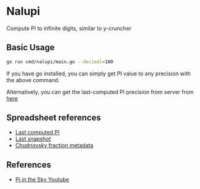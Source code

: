 # Nalupi
Compute PI to infinite digits, similar to y-cruncher

## Basic Usage
```bash
go run cmd/nalupi/main.go --decimal=100
```
If you have go installed, you can simply get PI value to any precision with the above command.

Alternatively, you can get the last-computed PI precision from server from [here](https://nalupi-b235sdkoha-de.a.run.app/pi/current)

## Spreadsheet references
- [Last computed PI](https://docs.google.com/spreadsheets/d/1YnXZwX5ABPmBUFhktGVLDVnmgluVgSMFjIkMyIJ8Lt0/edit#gid=0)
- [Last snapshot](https://docs.google.com/spreadsheets/d/1FMUFV2z_MaccKswNLh3-x2vDeBY3RRNNzzAusjh848c/edit#gid=0)
- [Chudnovsky fraction metadata](https://docs.google.com/spreadsheets/d/1EUh-4d-Xx1YQmfgdNaNsIWE5B1Q8s6WTm50UlUtHfIQ/edit#gid=0)

## References
- [Pi in the Sky Youtube](https://youtu.be/BwkpNd2ceBk)